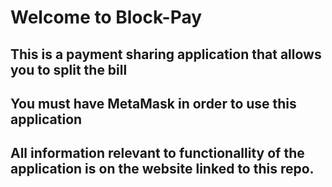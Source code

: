 # Welcome to Block-Pay
## This is a payment sharing application that allows you to split the bill
## You must have MetaMask in order to use this application
## All information relevant to functionallity of the application is on the website linked to this repo.
